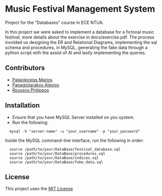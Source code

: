 # Music Festival Management System
Project for the "Databases" course in ECE NTUA.

In this project we were asked to implement a database for a fictonal music festival, more details about the exercise in docs/exercise.pdf. The process involded us designing the ER and Relational Diagrams, implementing the sql schema and procedures, in MySQL, generating the fake data through a python script with the assist of AI and lastly implementing the queries.

## Contributors
- [Palaiokostas Marios](https://github.com/Mariosplk)
- [Panagiotarakos Alexios](https://github.com/alexp9904)
- [Roussos Philippos](https://github.com/PhilipRoussos)

## Installation
- Ensure that you have MySQL Server installed on you system.
- Run the following:
```
  mysql -h "server-name" -u "your_username" -p "your_password"
```
Inside the MySQL command-line interface, run the following in order:
```
  source /path/to/your/DataBase/festival_database.sql
  source /path/to/your/DataBase/procedures.sql
  source /path/to/your/DataBase/indices.sql
  source /path/to/your/DataBase/fake_data.sql
```
## License
This project uses the [MIT License](https://github.com/PhilipRoussos/music-festival-database-ece-ntua/edit/main/LICENSE)
